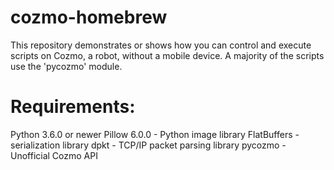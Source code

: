 # cozmo-homebrew
This repository demonstrates or shows how you can control and execute scripts on Cozmo, a robot, without a mobile device. A majority of the scripts use the 'pycozmo' module.
# Requirements:
Python 3.6.0 or newer
Pillow 6.0.0 - Python image library
FlatBuffers - serialization library
dpkt - TCP/IP packet parsing library
pycozmo - Unofficial Cozmo API
